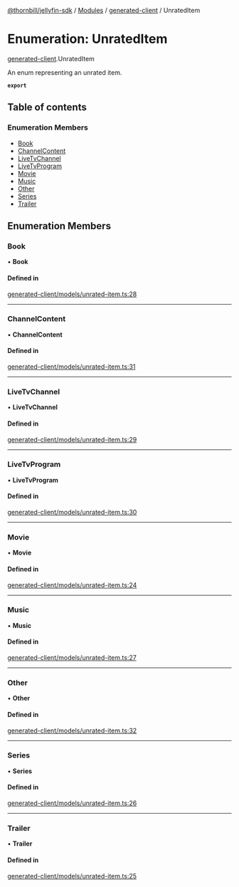 [@thornbill/jellyfin-sdk](../README.md) / [Modules](../modules.md) / [generated-client](../modules/generated_client.md) / UnratedItem

# Enumeration: UnratedItem

[generated-client](../modules/generated_client.md).UnratedItem

An enum representing an unrated item.

**`export`**

## Table of contents

### Enumeration Members

- [Book](generated_client.UnratedItem.md#book)
- [ChannelContent](generated_client.UnratedItem.md#channelcontent)
- [LiveTvChannel](generated_client.UnratedItem.md#livetvchannel)
- [LiveTvProgram](generated_client.UnratedItem.md#livetvprogram)
- [Movie](generated_client.UnratedItem.md#movie)
- [Music](generated_client.UnratedItem.md#music)
- [Other](generated_client.UnratedItem.md#other)
- [Series](generated_client.UnratedItem.md#series)
- [Trailer](generated_client.UnratedItem.md#trailer)

## Enumeration Members

### Book

• **Book**

#### Defined in

[generated-client/models/unrated-item.ts:28](https://github.com/jellyfin/jellyfin-sdk-typescript/blob/fa599ae/src/generated-client/models/unrated-item.ts#L28)

___

### ChannelContent

• **ChannelContent**

#### Defined in

[generated-client/models/unrated-item.ts:31](https://github.com/jellyfin/jellyfin-sdk-typescript/blob/fa599ae/src/generated-client/models/unrated-item.ts#L31)

___

### LiveTvChannel

• **LiveTvChannel**

#### Defined in

[generated-client/models/unrated-item.ts:29](https://github.com/jellyfin/jellyfin-sdk-typescript/blob/fa599ae/src/generated-client/models/unrated-item.ts#L29)

___

### LiveTvProgram

• **LiveTvProgram**

#### Defined in

[generated-client/models/unrated-item.ts:30](https://github.com/jellyfin/jellyfin-sdk-typescript/blob/fa599ae/src/generated-client/models/unrated-item.ts#L30)

___

### Movie

• **Movie**

#### Defined in

[generated-client/models/unrated-item.ts:24](https://github.com/jellyfin/jellyfin-sdk-typescript/blob/fa599ae/src/generated-client/models/unrated-item.ts#L24)

___

### Music

• **Music**

#### Defined in

[generated-client/models/unrated-item.ts:27](https://github.com/jellyfin/jellyfin-sdk-typescript/blob/fa599ae/src/generated-client/models/unrated-item.ts#L27)

___

### Other

• **Other**

#### Defined in

[generated-client/models/unrated-item.ts:32](https://github.com/jellyfin/jellyfin-sdk-typescript/blob/fa599ae/src/generated-client/models/unrated-item.ts#L32)

___

### Series

• **Series**

#### Defined in

[generated-client/models/unrated-item.ts:26](https://github.com/jellyfin/jellyfin-sdk-typescript/blob/fa599ae/src/generated-client/models/unrated-item.ts#L26)

___

### Trailer

• **Trailer**

#### Defined in

[generated-client/models/unrated-item.ts:25](https://github.com/jellyfin/jellyfin-sdk-typescript/blob/fa599ae/src/generated-client/models/unrated-item.ts#L25)
